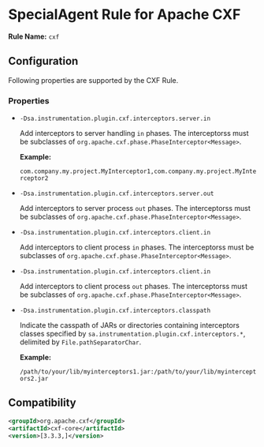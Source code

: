 # SpecialAgent Rule for Apache CXF

**Rule Name:** `cxf`

## Configuration

Following properties are supported by the CXF Rule.

### Properties

* `-Dsa.instrumentation.plugin.cxf.interceptors.server.in`

  Add interceptors to server handling `in` phases. The interceptorss must be subclasses of `org.apache.cxf.phase.PhaseInterceptor<Message>`.

  **Example:**

  `com.company.my.project.MyInterceptor1,com.company.my.project.MyInterceptor2`

* `-Dsa.instrumentation.plugin.cxf.interceptors.server.out`

  Add interceptors to server process `out` phases. The interceptorss must be subclasses of `org.apache.cxf.phase.PhaseInterceptor<Message>`.

* `-Dsa.instrumentation.plugin.cxf.interceptors.client.in`

  Add interceptors to client process `in` phases. The interceptorss must be subclasses of `org.apache.cxf.phase.PhaseInterceptor<Message>`.

* `-Dsa.instrumentation.plugin.cxf.interceptors.client.in`

  Add interceptors to client process `out` phases. The interceptorss must be subclasses of `org.apache.cxf.phase.PhaseInterceptor<Message>`.

* `-Dsa.instrumentation.plugin.cxf.interceptors.classpath`

  Indicate the casspath of JARs or directories containing interceptors classes specified by `sa.instrumentation.plugin.cxf.interceptors.*`, delimited by `File.pathSeparatorChar`.

  **Example:**

  `/path/to/your/lib/myinterceptors1.jar:/path/to/your/lib/myinterceptors2.jar`

## Compatibility

```xml
<groupId>org.apache.cxf</groupId>
<artifactId>cxf-core</artifactId>
<version>[3.3.3,]</version>
```